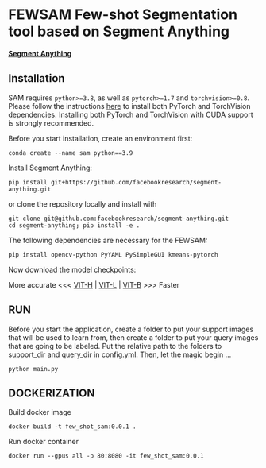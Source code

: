 # FEWSAM Few-shot Segmentation tool based on Segment Anything

**[Segment Anything](https://github.com/facebookresearch/segment-anything)**


## Installation

SAM requires `python>=3.8`, as well as `pytorch>=1.7` and `torchvision>=0.8`. Please follow the instructions [here](https://pytorch.org/get-started/locally/) to install both PyTorch and TorchVision dependencies. Installing both PyTorch and TorchVision with CUDA support is strongly recommended.

Before you start installation, create an environment first:
```
conda create --name sam python==3.9
```

Install Segment Anything:
```
pip install git+https://github.com/facebookresearch/segment-anything.git
```

or clone the repository locally and install with

```
git clone git@github.com:facebookresearch/segment-anything.git
cd segment-anything; pip install -e .
```

The following dependencies are necessary for the FEWSAM:

```
pip install opencv-python PyYAML PySimpleGUI kmeans-pytorch
```

Now download the model checkpoints:

More accurate <<< [VIT-H](https://dl.fbaipublicfiles.com/segment_anything/sam_vit_h_4b8939.pth) 
| [VIT-L](https://dl.fbaipublicfiles.com/segment_anything/sam_vit_l_0b3195.pth) 
| [VIT-B](https://dl.fbaipublicfiles.com/segment_anything/sam_vit_b_01ec64.pth) >>> Faster

## RUN

Before you start the application, create a folder to put your
support images that will be used to learn from, then create a 
folder to put your query images that are going to be labeled.
Put the relative path to the folders to support_dir and query_dir in config.yml.
Then, let the magic begin ...
```
python main.py
```

## DOCKERIZATION
Build docker image
```
docker build -t few_shot_sam:0.0.1 .
```
Run docker container
```
docker run --gpus all -p 80:8080 -it few_shot_sam:0.0.1
```


